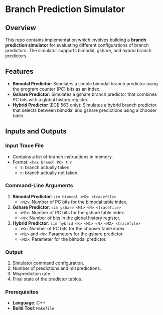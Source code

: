 # Branch Prediction Simulator

## Overview

This repo contains implementation which involves building a **branch prediction simulator** for evaluating different configurations of branch predictors. The simulator supports bimodal, gshare, and hybrid branch predictors.

## Features

- **Bimodal Predictor**: Simulates a simple bimodal branch predictor using the program counter (PC) bits as an index.
- **Gshare Predictor**: Simulates a gshare branch predictor that combines PC bits with a global history register.
- **Hybrid Predictor** (ECE 563 only): Simulates a hybrid branch predictor that selects between bimodal and gshare predictions using a chooser table.

## Inputs and Outputs

### Input Trace File
- Contains a list of branch instructions in memory.
- Format: `<hex branch PC> t|n`
  - `t`: branch actually taken.
  - `n`: branch actually not taken.

### Command-Line Arguments
1. **Bimodal Predictor**: `sim bimodal <M2> <tracefile>`
   - `<M2>`: Number of PC bits for the bimodal table index.
2. **Gshare Predictor**: `sim gshare <M1> <N> <tracefile>`
   - `<M1>`: Number of PC bits for the gshare table index.
   - `<N>`: Number of bits in the global history register.
3. **Hybrid Predictor**: `sim hybrid <K> <M1> <N> <M2> <tracefile>`
   - `<K>`: Number of PC bits for the chooser table index.
   - `<M1>` and `<N>`: Parameters for the gshare predictor.
   - `<M2>`: Parameter for the bimodal predictor.

### Output
1. Simulator command configuration.
2. Number of predictions and mispredictions.
3. Misprediction rate.
4. Final state of the predictor tables.

### Prerequisites
- **Language**: C++
- **Build Tool**: `Makefile`
